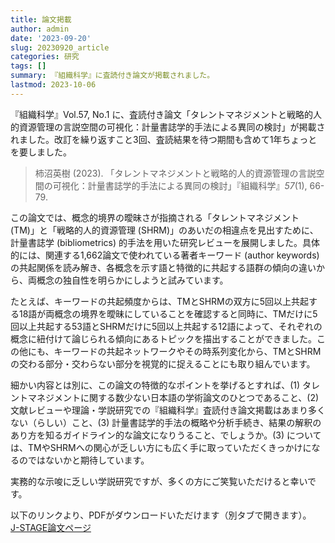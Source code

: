 ```yaml
---
title: 論文掲載
author: admin
date: '2023-09-20'
slug: 20230920_article
categories: 研究
tags: []
summary: 『組織科学』に査読付き論文が掲載されました。
lastmod: 2023-10-06
---
```

『組織科学』Vol.57, No.1 に、査読付き論文「タレントマネジメントと戦略的人的資源管理の言説空間の可視化：計量書誌学的手法による異同の検討」が掲載されました。改訂を繰り返すこと3回、査読結果を待つ期間も含めて1年ちょっとを要しました。

> 柿沼英樹 (2023). 「タレントマネジメントと戦略的人的資源管理の言説空間の可視化：計量書誌学的手法による異同の検討」『組織科学』_57_(1), 66-79.

この論文では、概念的境界の曖昧さが指摘される「タレントマネジメント (TM)」と「戦略的人的資源管理 (SHRM)」のあいだの相違点を見出すために、計量書誌学 (bibliometrics) 的手法を用いた研究レビューを展開しました。具体的には、関連する1,662論文で使われている著者キーワード (author keywords) の共起関係を読み解き、各概念を示す語と特徴的に共起する語群の傾向の違いから、両概念の独自性を明らかにしようと試みています。

たとえば、キーワードの共起頻度からは、TMとSHRMの双方に5回以上共起する18語が両概念の境界を曖昧にしていることを確認すると同時に、TMだけに5回以上共起する53語とSHRMだけに5回以上共起する12語によって、それぞれの概念に紐付けて論じられる傾向にあるトピックを描出することができました。この他にも、キーワードの共起ネットワークやその時系列変化から、TMとSHRMの交わる部分・交わらない部分を視覚的に捉えることにも取り組んでいます。

細かい内容とは別に、この論文の特徴的なポイントを挙げるとすれば、(1) タレントマネジメントに関する数少ない日本語の学術論文のひとつであること、(2) 文献レビューや理論・学説研究での『組織科学』査読付き論文掲載はあまり多くない（らしい）こと、(3) 計量書誌学的手法の概略や分析手続き、結果の解釈のあり方を知るガイドライン的な論文になりうること、でしょうか。(3) については、TMやSHRMへの関心が乏しい方にも広く手に取っていただくきっかけになるのではないかと期待しています。

実務的な示唆に乏しい学説研究ですが、多くの方にご笑覧いただけると幸いです。


以下のリンクより、PDFがダウンロードいただけます（別タブで開きます）。\
<a href="https://doi.org/10.11207/soshikikagaku.20230401-1" target="_blank" rel="noopener noreferrer">J-STAGE論文ページ</a>